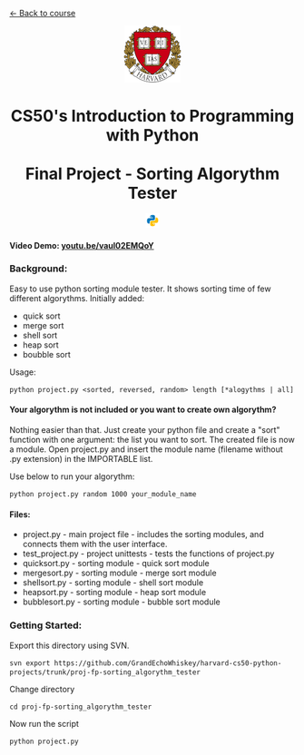 [<- Back to course](../README.md)

<p align="center"><a href="https://cs50.harvard.edu/python/2022/">
  <img src="https://github.com/GrandEchoWhiskey/grandechowhiskey/blob/main/icons/course/harvard100.png" /><br>
</a></p>
<h1 align="center">CS50's Introduction to Programming with Python<br><br>Final Project - Sorting Algorythm Tester</h1>

<p align="center"><a href="#">
  <img src="https://github.com/GrandEchoWhiskey/grandechowhiskey/blob/main/icons/programming/python.png" />
</a></p>

#### Video Demo:  [youtu.be/vaul02EMQoY](https://youtu.be/vaul02EMQoY)

### Background:

Easy to use python sorting module tester. It shows sorting time of few different algorythms.
Initially added:
- quick sort
- merge sort
- shell sort
- heap sort
- boubble sort

Usage:
```
python project.py <sorted, reversed, random> length [*alogythms | all]
```

#### Your algorythm is not included or you want to create own algorythm?
Nothing easier than that. Just create your python file and create a "sort" function with one argument: the list you want to sort. 
The created file is now a module. Open project.py and insert the module name (filename without .py extension) in the IMPORTABLE list.

Use below to run your algorythm:
```
python project.py random 1000 your_module_name
```

#### Files:
- project.py - main project file - includes the sorting modules, and connects them with the user interface.
- test_project.py - project unittests - tests the functions of project.py
- quicksort.py - sorting module - quick sort module
- mergesort.py - sorting module - merge sort module
- shellsort.py - sorting module - shell sort module
- heapsort.py - sorting module - heap sort module
- bubblesort.py - sorting module - bubble sort module


### Getting Started:
Export this directory using SVN.
```
svn export https://github.com/GrandEchoWhiskey/harvard-cs50-python-projects/trunk/proj-fp-sorting_algorythm_tester
```
Change directory
```
cd proj-fp-sorting_algorythm_tester
```
Now run the script
```
python project.py
```